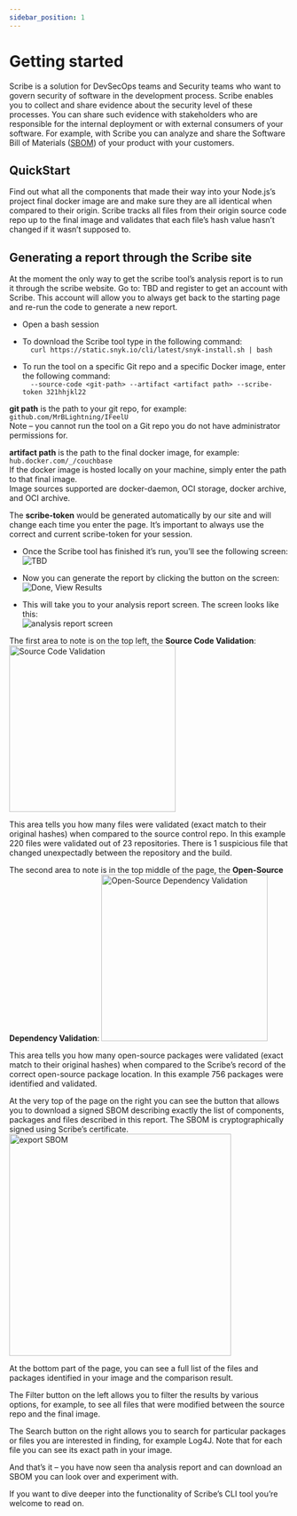 ```yaml
---
sidebar_position: 1
---
```

# Getting started

Scribe is a solution for DevSecOps teams and Security teams who want to govern security of software in the development process. Scribe enables you to collect and share evidence about the security level of these processes. You can share such evidence with stakeholders who are responsible for the internal deployment or with external consumers of your software. For example, with Scribe you can analyze and share the Software Bill of Materials (<a href='https://scribesecurity.com/sbom/'>SBOM</a>) of your product with your customers.
## QuickStart

Find out what all the components that made their way into your Node.js’s project final docker image are and make sure they are all identical when compared to their origin.
Scribe tracks all files from their origin source code repo up to the final image and validates that each file’s hash value hasn’t changed if it wasn’t supposed to. 
## Generating a report through the Scribe site

At the moment the only way to get the scribe tool’s analysis report is to run it through the scribe website. Go to: TBD and register to get an account with Scribe. This account will allow you to always get back to the starting page and re-run the code to generate a new report.

* Open a bash session

* To download the Scribe tool type in the following command:  
```   curl https://static.snyk.io/cli/latest/snyk-install.sh | bash ```

* To run the tool on a specific Git repo and a specific Docker image, enter the following command:   
```   --source-code <git-path> --artifact <artifact path> --scribe-token 321hhjkl22 ```

**git path** is the path to your git repo, for example: ```github.com/MrBLightning/IFeelU```  
Note – you cannot run the tool on a Git repo you do not have administrator permissions for.

**artifact path** is the path to the final docker image, for example: ```hub.docker.com/_/couchbase```   
If the docker image is hosted locally on your machine, simply enter the path to that final image.   
Image sources supported are docker-daemon, OCI storage, docker archive, and OCI archive.

The **scribe-token** would be generated automatically by our site and will change each time you enter the page. It’s important to always use the correct and current scribe-token for your session.  

* Once the Scribe tool has finished it’s run, you’ll see the following screen:   
![TBD](/img/start/TBD.png) 

* Now you can generate the report by clicking the button on the screen:
![Done, View Results](/img/start/done_view_results.png)  

* This will take you to your analysis report screen. The screen looks like this:  
![analysis report screen](/img/start/sample_data.png)  

The first area to note is on the top left, the **Source Code Validation**:  
<img src='../img/start/source_code_validation.png' alt='Source Code Validation' width="300" />

This area tells you how many files were validated (exact match to their original hashes) when compared to the source control repo. In this example 220 files were validated out of 23 repositories. There is 1 suspicious file that changed unexpectadly between the repository and the build.

The second area to note is in the top middle of the page, the **Open-Source Dependency Validation**: 
<img src='../img/start/oss_validation.png' alt='Open-Source Dependency Validation' width="300" />

This area tells you how many open-source packages were validated (exact match to their original hashes) when compared to the Scribe’s record of the correct open-source package location. In this example 756 packages were identified and validated. 

At the very top of the page on the right you can see the button that allows you to download a signed SBOM describing exactly the list of components, packages and files described in this report. The SBOM is cryptographically signed using Scribe’s certificate.
<img src='../img/start/export_sbom.png' alt='export SBOM' width="400" />  

At the bottom part of the page, you can see a full list of the files and packages identified in your image and the comparison result.  

The Filter button on the left allows you to filter the results by various options, for example, to see all files that were modified between the source repo and the final image.   

The Search button on the right allows you to search for particular packages or files you are interested in finding, for example Log4J. Note that for each file you can see its exact path in your image.   

And that’s it – you have now seen tha analysis report and can download an SBOM you can look over and experiment with.  

If you want to dive deeper into the functionality of Scribe’s CLI tool you’re welcome to read on.



